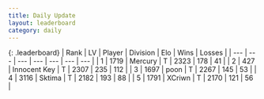 ```yaml
---
title: Daily Update
layout: leaderboard
category: daily
---
```


{: .leaderboard}
| Rank | LV | Player | Division | Elo | Wins | Losses |
| --- | --- | --- | --- | --- | --- | --- |
| <span data-change="0">1</span> | 1719 | <span title="ID: 692745">Mercury</span> | T | <span data-change="23">2323</span> | <span data-change="8">178</span> | <span data-change="0">41</span> |
| <span data-change="1">2</span> | 427 | <span title="ID: 773025">Innocent Key</span> | T | <span data-change="29">2307</span> | <span data-change="22">235</span> | <span data-change="2">112</span> |
| <span data-change="-1">3</span> | 1697 | <span title="ID: 540690">poon</span> | T | <span data-change="-25">2267</span> | <span data-change="4">145</span> | <span data-change="3">53</span> |
| <span data-change="3">4</span> | 3116 | <span title="ID: 353063">Sktima</span> | T | <span data-change="46">2182</span> | <span data-change="13">193</span> | <span data-change="1">88</span> |
| <span data-change="-1">5</span> | 1791 | <span title="ID: 448883">XCriwn</span> | T | <span data-change="0">2170</span> | <span data-change="0">121</span> | <span data-change="0">56</span> |